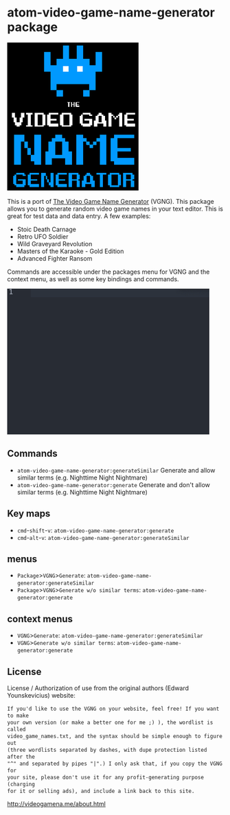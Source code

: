 # atom-video-game-name-generator package

![The Video Game Generator](https://raw.githubusercontent.com/lewismoten/atom-video-game-name-generator/master/assets/the-video-game-generator.png)

This is a port of [The Video Game Name Generator](http://videogamena.me) (VGNG). This package allows you to generate random video game names in your text editor. This is great for test data and data entry. A few examples:

* Stoic Death Carnage
* Retro UFO Soldier
* Wild Graveyard Revolution
* Masters of the Karaoke - Gold Edition
* Advanced Fighter Ransom

Commands are accessible under the packages menu for VGNG and the context menu, as well as some key bindings and commands.

![A screenshot of the video game name generator in action](https://raw.githubusercontent.com/lewismoten/atom-video-game-name-generator/master/assets/demo.gif)

## Commands

* `atom-video-game-name-generator:generateSimilar` Generate and allow similar terms (e.g. Nighttime Night Nightmare)
* `atom-video-game-name-generator:generate` Generate and don't allow similar terms (e.g. Nighttime Night Nightmare)

## Key maps

* `cmd`-`shift`-`v`: `atom-video-game-name-generator:generate`
* `cmd`-`alt`-`v`: `atom-video-game-name-generator:generateSimilar`

## menus

* `Package`>`VGNG`>`Generate`: `atom-video-game-name-generator:generateSimilar`
* `Package`>`VGNG`>`Generate w/o similar terms`: `atom-video-game-name-generator:generate`

## context menus

* `VGNG`>`Generate`: `atom-video-game-name-generator:generateSimilar`
* `VGNG`>`Generate w/o similar terms`: `atom-video-game-name-generator:generate`

## License

License / Authorization of use from the original authors (Edward Younskevicius)
website:

```
If you'd like to use the VGNG on your website, feel free! If you want to make
your own version (or make a better one for me ;) ), the wordlist is called
video_game_names.txt, and the syntax should be simple enough to figure out
(three wordlists separated by dashes, with dupe protection listed after the
"^" and separated by pipes "|".) I only ask that, if you copy the VGNG for
your site, please don't use it for any profit-generating purpose (charging
for it or selling ads), and include a link back to this site.
```

http://videogamena.me/about.html
